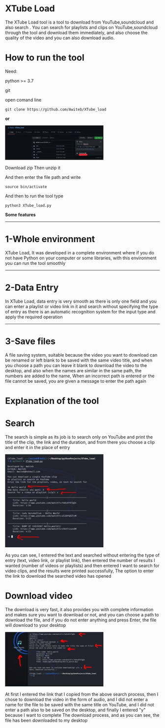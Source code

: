 # XTube Load
The XTube Load tool is a tool to download from YouTube,soundcloud and also search . You can search for playlists and clips on YouTube,soundcloud through the tool and 
download them immediately, and also choose the quality of the video and you can also download audio.


# How to run the tool
Need:
    
python >= 3.7

git

open comand line
    
    git clone https://github.com/Awiteb/XTube_load
**or**

![GetHub clone](./venv/image/github_clone.png)

Download zip Then unzip it

And then enter the file path and write
    
    source bin/activate

And then to run the tool type

    python3 XTube_load.py

**Some features**
______
# 1-Whole environment
XTube Load, It was developed in a complete environment where if you do not have Python on your computer or some libraries, with this 
environment you can run the tool smoothly
_____
# 2-Data Entry
In XTube Load, data entry is very smooth as there is only one field and you can enter a playlist or video link in it and search without specifying the 
type of entry as there is an automatic recognition system for the input type and apply the required operation

_____
# 3-Save files
A file saving system, suitable because the video you want to download can be renamed or left blank to be saved with the same video title, and when you choose a path you can leave it blank to download the video to the desktop, and also when the names are similar in the same path, the numbers are added to the name,
When an incorrect path is entered or the file cannot be saved, you are given a message to enter the path again

# Explanation of the tool
# **Search**
The search is simple as its job is to search only on YouTube and print the title of the clip, 
the link and the duration, and from there you choose a clip and enter it in the place of entry

![Search_img](./venv/image/Search_img.jpeg)

As you can see, I entered the text and searched without entering the type of entry (text, video link, or playlist link), then entered the number of results I wanted (number of videos or playlists) and then entered I want to search for video clips, and the results were printed successfully, The option to enter the link to download the searched video has opened

# **Download video**
The download is very fast, it also provides you with complete information and makes sure you want to download or not, and you can choose a path to download the file, and if you do not enter anything and press Enter, the file will download to your desktop

![Download_img](./venv/image/Download_video_img.jpeg)

At first I entered the link that I copied from the above search process, then I chose to download the video in the form of audio, and I did not enter a name for the file to be saved with the same  title on YouTube, and I did not enter a path also to be saved on the desktop, and finally I entered "y" because I want to complete The download process, and as you can see, the file has been downloaded to my desktop
